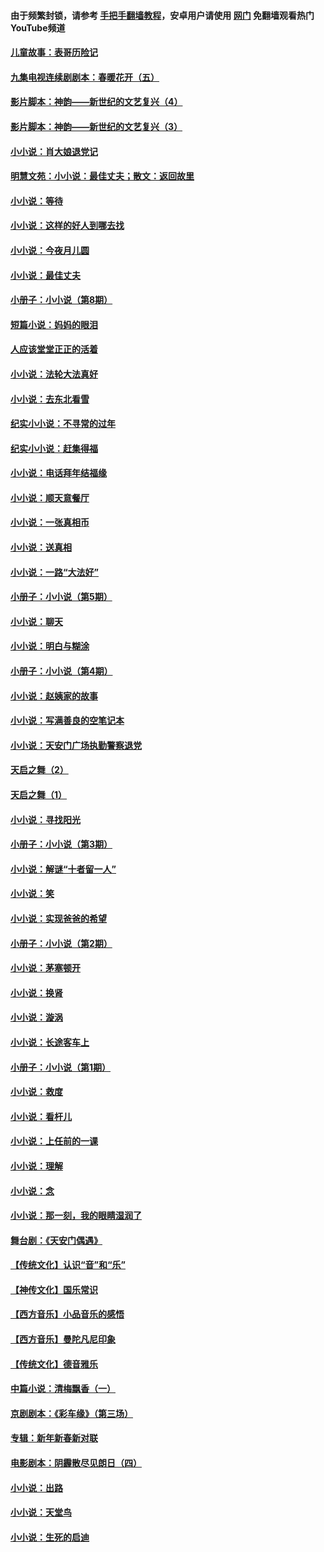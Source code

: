 #### 由于频繁封锁，请参考 [手把手翻墙教程](https://github.com/gfw-breaker/guides/wiki/)，安卓用户请使用 [网门](https://github.com/gfw-breaker/nogfw/blob/master/dl.md?t=05271601) 免翻墙观看热门YouTube频道 

#### [儿童故事：表哥历险记](../pages/328/383535.md?t=05271601) 

#### [九集电视连续剧剧本：春暖花开（五）](../pages/328/275919.md?t=05271601) 

#### [影片脚本：神韵——新世纪的文艺复兴（4）](../pages/328/266089.md?t=05271601) 

#### [影片脚本：神韵——新世纪的文艺复兴（3）](../pages/328/266087.md?t=05271601) 

#### [小小说：肖大娘退党记](../pages/328/239807.md?t=05271601) 

#### [明慧文苑：小小说：最佳丈夫；散文：返回故里](../pages/328/3439.md?t=05271601) 

#### [小小说：等待](../pages/328/223927.md?t=05271601) 

#### [小小说：这样的好人到哪去找](../pages/328/209396.md?t=05271601) 

#### [小小说：今夜月儿圆](../pages/328/193588.md?t=05271601) 

#### [小小说：最佳丈夫](../pages/328/190938.md?t=05271601) 

#### [小册子：小小说（第8期）](../pages/328/188202.md?t=05271601) 

#### [短篇小说：妈妈的眼泪](../pages/328/187712.md?t=05271601) 

#### [人应该堂堂正正的活着](../pages/328/182430.md?t=05271601) 

#### [小小说：法轮大法真好](../pages/328/174669.md?t=05271601) 

#### [小小说：去东北看雪](../pages/328/173882.md?t=05271601) 

#### [纪实小小说：不寻常的过年](../pages/328/173187.md?t=05271601) 

#### [纪实小小说：赶集得福](../pages/328/172652.md?t=05271601) 

#### [小小说：电话拜年结福缘](../pages/328/172533.md?t=05271601) 

#### [小小说：顺天意餐厅](../pages/328/170182.md?t=05271601) 

#### [小小说：一张真相币](../pages/328/169410.md?t=05271601) 

#### [小小说：送真相](../pages/328/166713.md?t=05271601) 

#### [小小说：一路“大法好”](../pages/328/162016.md?t=05271601) 

#### [小册子：小小说（第5期）](../pages/328/161131.md?t=05271601) 

#### [小小说：聊天](../pages/328/159640.md?t=05271601) 

#### [小小说：明白与糊涂](../pages/328/158101.md?t=05271601) 

#### [小册子：小小说（第4期）](../pages/328/158006.md?t=05271601) 

#### [小小说：赵姨家的故事](../pages/328/157843.md?t=05271601) 

#### [小小说：写满善良的空笔记本](../pages/328/157382.md?t=05271601) 

#### [小小说：天安门广场执勤警察退党](../pages/328/156982.md?t=05271601) 

#### [天启之舞（2）](../pages/328/153440.md?t=05271601) 

#### [天启之舞（1）](../pages/328/153439.md?t=05271601) 

#### [小小说：寻找阳光](../pages/328/153065.md?t=05271601) 

#### [小册子：小小说（第3期）](../pages/328/151715.md?t=05271601) 

#### [小小说：解谜“十者留一人”](../pages/328/148967.md?t=05271601) 

#### [小小说：笑](../pages/328/148905.md?t=05271601) 

#### [小小说：实现爸爸的希望](../pages/328/148096.md?t=05271601) 

#### [小册子：小小说（第2期）](../pages/328/147214.md?t=05271601) 

#### [小小说：茅塞顿开](../pages/328/147030.md?t=05271601) 

#### [小小说：换肾](../pages/328/146770.md?t=05271601) 

#### [小小说：漩涡](../pages/328/146683.md?t=05271601) 

#### [小小说：长途客车上](../pages/328/145076.md?t=05271601) 

#### [小册子：小小说（第1期）](../pages/328/143963.md?t=05271601) 

#### [小小说：救度](../pages/328/143927.md?t=05271601) 

#### [小小说：看杆儿](../pages/328/142137.md?t=05271601) 

#### [小小说：上任前的一课](../pages/328/140808.md?t=05271601) 

#### [小小说：理解](../pages/328/140476.md?t=05271601) 

#### [小小说：念](../pages/328/139513.md?t=05271601) 

#### [小小说：那一刻，我的眼睛湿润了](../pages/328/138476.md?t=05271601) 

#### [舞台剧：《天安门偶遇》](../pages/328/117155.md?t=05271601) 

#### [【传统文化】认识“音”和“乐”](../pages/328/108667.md?t=05271601) 

#### [【神传文化】国乐常识](../pages/328/104225.md?t=05271601) 

#### [【西方音乐】小品音乐的感悟](../pages/328/102924.md?t=05271601) 

#### [【西方音乐】曼陀凡尼印象](../pages/328/102922.md?t=05271601) 

#### [【传统文化】德音雅乐](../pages/328/102923.md?t=05271601) 

#### [中篇小说：清梅飘香（一）](../pages/328/101058.md?t=05271601) 

#### [京剧剧本：《彩车缘》（第三场）](../pages/328/96434.md?t=05271601) 

#### [专辑：新年新春新对联](../pages/328/94991.md?t=05271601) 

#### [电影剧本：阴霾散尽见朗日（四）](../pages/328/87081.md?t=05271601) 

#### [小小说：出路](../pages/328/84848.md?t=05271601) 

#### [小小说：天堂鸟](../pages/328/83084.md?t=05271601) 

#### [小小说：生死的启迪](../pages/328/70977.md?t=05271601) 

